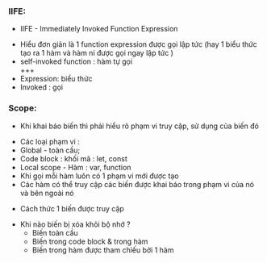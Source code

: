 ### IIFE:
+ IIFE - Immediately Invoked Function Expression 
- Hiểu đơn giản là 1 function expression được gọi lập tức (hay 1 biểu thức tạo ra 1 hàm và hàm ni được gọi ngay lập tức )
- self-invoked function : hàm tự gọi    
+++
- Expression: biểu thức
- Invoked : gọi 
### Scope:
+ Khi khai báo biến thì phải  hiểu rõ phạm vi truy cập, sử dụng của biến đó 
- Các loại phạm vi :
- Global - toàn cầu;
- Code block : khối mã : let, const
- Local scope - Hàm : var, function 
- Khi gọi mỗi hàm luôn có 1 phạm vi mới được tạo 
- Các hàm có thể truy cập các biến được khai báo trong phạm vi của nó và bên ngoài nó 
+ Cách thức 1 biến được truy cập 
- Khi nào biến bị xóa khỏi bộ nhớ ?
  - Biến toàn cầu 
  - Biến trong code block & trong hàm 
  - Biến trong hàm được tham chiếu bởi 1 hàm 
   
